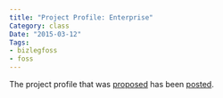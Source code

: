 ```yaml
---
title: "Project Profile: Enterprise"
Category: class
Date: "2015-03-12"
Tags:
- bizlegfoss
- foss
---
```


The project profile that was [proposed][proposal] has been [posted][presentation].

[proposal]: {filename}/2015/03/05-profile-proposal-enterprise.md
[presentation]: http://msoucy.github.io/bizleg-profiles/profile0
